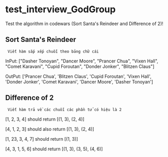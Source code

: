 # test_interview_GodGroup
Test the algorithm in codewars (Sort Santa's Reindeer and Difference of 2)!
## Sort Santa's Reindeer
` Viết hàm sắp xếp chuỗi theo bảng chữ cái`


InPut: ["Dasher Tonoyan", "Dancer Moore", "Prancer Chua", "Vixen Hall", "Comet Karavani",  "Cupid Foroutan",  "Donder Jonker",  "Blitzen Claus"]


OutPut: ['Prancer Chua', 'Blitzen Claus', 'Cupid Foroutan', 'Vixen Hall', 'Donder Jonker', 'Comet Karavani', 'Dancer Moore', 'Dasher Tonoyan']
## Difference of 2
` Viết hàm trả về các chuỗi các phần tử có hiệu là 2`


[1, 2, 3, 4]  should return [(1, 3), (2, 4)]

[4, 1, 2, 3]  should also return [(1, 3), (2, 4)]

[1, 23, 3, 4, 7] should return [(1, 3)]

[4, 3, 1, 5, 6] should return [(1, 3), (3, 5), (4, 6)]
